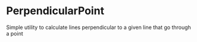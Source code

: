 # PerpendicularPoint

Simple utility to calculate lines perpendicular to a given line that go through a point
